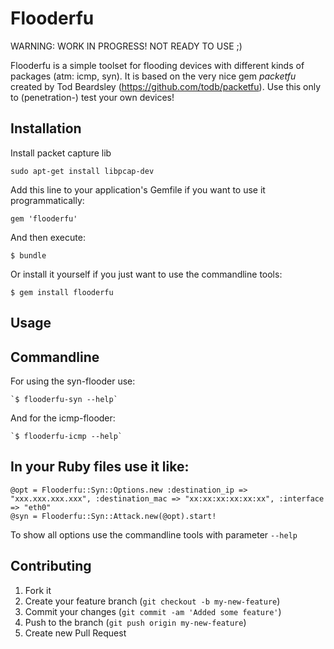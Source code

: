 # Flooderfu

WARNING: WORK IN PROGRESS! NOT READY TO USE ;)

Flooderfu is a simple toolset for flooding devices with different kinds of packages (atm: icmp, syn). It is based on the very nice gem *packetfu* created by Tod Beardsley (https://github.com/todb/packetfu). Use this only to (penetration-) test your own devices!

## Installation

Install packet capture lib

    sudo apt-get install libpcap-dev

Add this line to your application's Gemfile if you want to use it programmatically:

    gem 'flooderfu'

And then execute:

    $ bundle

Or install it yourself if you just want to use the commandline tools:

    $ gem install flooderfu

## Usage

## Commandline

For using the syn-flooder use:

    `$ flooderfu-syn --help`

And for the icmp-flooder:

    `$ flooderfu-icmp --help`

## In your Ruby files use it like:

    @opt = Flooderfu::Syn::Options.new :destination_ip => "xxx.xxx.xxx.xxx", :destination_mac => "xx:xx:xx:xx:xx:xx", :interface => "eth0"
    @syn = Flooderfu::Syn::Attack.new(@opt).start!

To show all options use the commandline tools with parameter `--help`

## Contributing

1. Fork it
2. Create your feature branch (`git checkout -b my-new-feature`)
3. Commit your changes (`git commit -am 'Added some feature'`)
4. Push to the branch (`git push origin my-new-feature`)
5. Create new Pull Request
